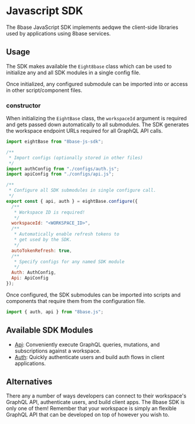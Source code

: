# Javascript SDK

The 8base JavaScript SDK implements aedqwe the client-side libraries used by applications using 8base services.

## Usage

The SDK makes available the `Eight8base` class which can be used to initialize any and all SDK modules in a single config file.

Once initialized, any configured submodule can be imported into or access in other script/component files.

### constructor

When initializing the `EightBase` class, the `workspaceId` argument is required and gets passed down automatically to all submodules. The SDK generates the workspace endpoint URLs required for all GraphQL API calls.

```javascript
import eightBase from "8base-js-sdk";

/**
 * Import configs (optionally stored in other files)
 */
import authConfig from "./configs/auth.js";
import apiConfig from "./configs/api.js";

/**
 * Configure all SDK submodules in single configure call.
 */
export const { api, auth } = eightBase.configure({
  /**
   * Workspace ID is required!
   */
  workspaceId: "<WORKSPACE_ID>",
  /**
   * Automatically enable refresh tokens to
   * get used by the SDK.
   */
  autoTokenRefresh: true,
  /**
   * Specify configs for any named SDK module 
   */
  Auth: AuthConfig,
  Api: ApiConfig
});
```

Once configured, the SDK submodules can be imported into scripts and components that require them from the configuration file.

```javascript
import { auth, api } from "8base.js";
```

## Available SDK Modules

- [Api](https://docs.8base.com/docs/development-tools/sdk/api): Conveniently execute GraphQL queries, mutations, and subscriptions against a workspace.
- [Auth](https://docs.8base.com/docs/development-tools/sdk/auth): Quickly authenticate users and build auth flows in client applications.

## Alternatives

There any a number of ways developers can connect to their workspace's GraphQL API, authenticate users, and build client apps. The 8base SDK is only one of them! Remember that your workspace is simply an flexible GraphQL API that can be developed on top of however you wish to.
